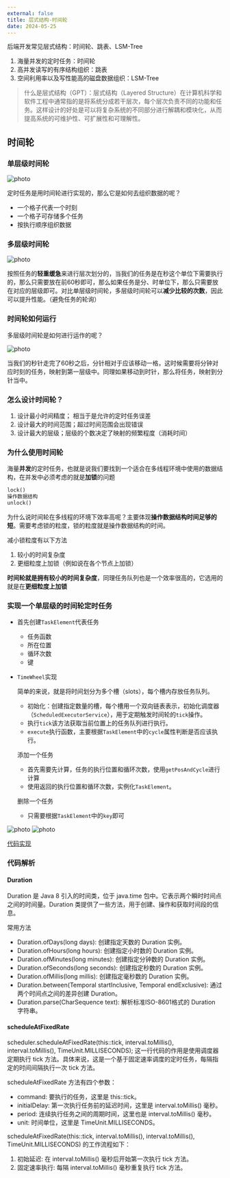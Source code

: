 ```yaml
---
external: false
title: 层式结构-时间轮 
date: 2024-05-25
---
```


后端开发常见层式结构：时间轮、跳表、LSM-Tree

1. 海量并发的定时任务：时间轮
2. 高并发读写的有序结构组织：跳表
3. 空间利用率以及写性能高的磁盘数据组织：LSM-Tree

> 什么是层式结构（GPT）：层式结构（Layered Structure）在计算机科学和软件工程中通常指的是将系统分成若干层次，每个层次负责不同的功能和任务。这样设计的好处是可以将复杂系统的不同部分进行解耦和模块化，从而提高系统的可维护性、可扩展性和可理解性。

## 时间轮

### 单层级时间轮

![photo](/assets/TimeWheel/Snipaste_2024-05-25_20-10-14.png)

定时任务是用时间轮进行实现的，那么它是如何去组织数据的呢？

- 一个格子代表一个时刻
- 一个格子可存储多个任务
- 按执行顺序组织数据 

### 多层级时间轮

![photo](/assets/TimeWheel/Snipaste_2024-05-25_20-17-25.png)

按照任务的**轻重缓急**来进行层次划分的，当我们的任务是在秒这个单位下需要执行的，那么只需要放在前60秒即可，那么如果任务是分、时单位下，那么只需要放在对应的层级即可。对比单层级时间轮，多层级时间轮可以**减少比较的次数**，因此可以提升性能。（避免任务的轮询）

### 时间轮如何运行

多层级时间轮是如何进行运作的呢？

![photo](/assets/TimeWheel/Snipaste_2024-05-25_20-27-14.png)

当我们的秒针走完了60秒之后，分针相对于应该移动一格，这时候需要将分钟对应时刻的任务，映射到第一层级中。同理如果移动到时针，那么将任务，映射到分针当中。

### 怎么设计时间轮？

1. 设计最小时间精度； 相当于是允许的定时任务误差
2. 设计最大的时间范围；超过时间范围会出现错误
3. 设计最大的层级；层级的个数决定了映射的频繁程度（消耗时间）

### 为什么使用时间轮

海量**并发**的定时任务，也就是说我们要找到一个适合在多线程环境中使用的数据结构，在并发中必须考虑的就是**加锁**的问题

```tex
lock()
操作数据结构
unlock()
```

为什么说时间轮在多线程的环境下效率高呢？主要体现**操作数据结构时间足够的短**。需要考虑锁的粒度，锁的粒度就是操作数据结构的时间。

减小锁粒度有以下方法

1. 较小的时间复杂度
2. 更细粒度上加锁（例如说在各个节点上加锁）

**时间轮就是拥有较小的时间复杂度**，同理任务队列也是一个效率很高的，它选用的就是在**更细粒度上加锁**

### 实现一个单层级的时间轮定时任务

- 首先创建`TaskElement`代表任务

  - 任务函数
  - 所在位置
  - 循环次数
  - 键

- `TimeWheel`实现

  简单的来说，就是将时间划分为多个槽（slots），每个槽内存放任务队列。

  - 初始化：创建指定数量的槽，每个槽用一个双向链表表示，初始化调度器（`ScheduledExecutorService`），用于定期触发时间轮的`tick`操作。
  - 执行`tick`该方法获取当前位置上的任务队列进行执行。
  - `execute`执行函数，主要根据`TaskElement`中的`cycle`属性判断是否应该执行。

  添加一个任务

  - 首先需要先计算，任务的执行位置和循环次数，使用`getPosAndCycle`进行计算
  - 使用返回的执行位置和循环次数，实例化`TaskElement`。

  删除一个任务

  - 只需要根据`TaskElement`中的`key`即可

![photo](/assets/TimeWheel/Snipaste_2024-05-26_00-11-55.png)
![photo](/assets/TimeWheel/Snipaste_2024-05-26_00-16-24.png)

[代码实现](https://github.com/AnnularLabs/java-timewheel)


### 代码解析

#### Duration

Duration 是 Java 8 引入的时间类，位于 java.time 包中。它表示两个瞬时时间点之间的时间量。Duration 类提供了一些方法，用于创建、操作和获取时间段的信息。

常用方法

- Duration.ofDays(long days): 创建指定天数的 Duration 实例。
- Duration.ofHours(long hours): 创建指定小时数的 Duration 实例。
- Duration.ofMinutes(long minutes): 创建指定分钟数的 Duration 实例。
- Duration.ofSeconds(long seconds): 创建指定秒数的 Duration 实例。
- Duration.ofMillis(long millis): 创建指定毫秒数的 Duration 实例。
- Duration.between(Temporal startInclusive, Temporal endExclusive): 通过两个时间点之间的差异创建 Duration。
- Duration.parse(CharSequence text): 解析标准ISO-8601格式的 Duration 字符串。

#### scheduleAtFixedRate

scheduler.scheduleAtFixedRate(this::tick, interval.toMillis(), interval.toMillis(), TimeUnit.MILLISECONDS); 这一行代码的作用是使用调度器定期执行 tick 方法。具体来说，这是一个基于固定速率调度的定时任务，每隔指定的时间间隔执行一次 tick 方法。

scheduleAtFixedRate 方法有四个参数：

- command: 要执行的任务，这里是 this::tick。
- initialDelay: 第一次执行任务前的延迟时间，这里是 interval.toMillis() 毫秒。
- period: 连续执行任务之间的周期时间，这里也是 interval.toMillis() 毫秒。
- unit: 时间单位，这里是 TimeUnit.MILLISECONDS。

scheduleAtFixedRate(this::tick, interval.toMillis(), interval.toMillis(), TimeUnit.MILLISECONDS) 的工作流程如下：

1. 初始延迟: 在 interval.toMillis() 毫秒后开始第一次执行 tick 方法。
2. 固定速率执行: 每隔 interval.toMillis() 毫秒重复执行 tick 方法。
